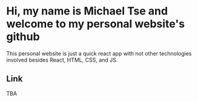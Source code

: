 # Hi, my name is Michael Tse and welcome to my personal website's github

This personal website is just a quick react app with not other technologies involved besides React, HTML, CSS, and JS.

## Link

TBA


